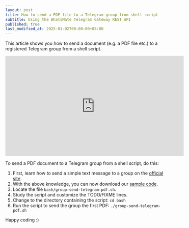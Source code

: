 ```yaml
---
layout: post
title: How to send a PDF file to a Telegram group from shell script
subtitle: Using the WhatsMate Telegram Gateway REST API
published: true
last_modified_at: 2025-01-02T00:00:00+08:00
---
```


This article shows you how to send a document (e.g. a PDF file etc.) to a registered Telegram group from a shell script.

<iframe width="560" height="315" src="https://www.youtube.com/embed/5O3ZpZ1CfzI?rel=0&cc_load_policy=1" frameborder="0" allowfullscreen></iframe>

To send a PDF document to a Telegram group from a shell script, do this:

1. First, learn how to send a simple text message to a group on the [official site](https://www.whatsmate.net/telegram-group-message-api.html).
2. With the above knowledge, you can now download our [sample code](https://github.com/whatsmate/telegram-demos/archive/master.zip).
3. Locate the file `bash/group-send-telegram-pdf.sh`.  <script src="https://gist.github.com/whatsmate/3d863e5beca363d71ecf205401dd5322.js"></script>
4. Study the script and customize the TODO/FIXME lines.
5. Change to the directory containing the script: `cd bash`
6. Run the script to send the group the first PDF: `./group-send-telegram-pdf.sh`

Happy coding :) 


<br>
<script async src="//pagead2.googlesyndication.com/pagead/js/adsbygoogle.js"></script>
<ins class="adsbygoogle"
     style="display:inline-block;width:728px;height:90px"
     data-ad-client="ca-pub-7383487179928477"
     data-ad-slot="6959057004"></ins>
<script>
(adsbygoogle = window.adsbygoogle || []).push({});
</script>
<br>

